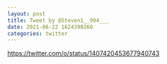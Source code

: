 ```yaml
--- 
layout: post 
title: Tweet by @Steven1__994___ 
date: 2021-06-22 1624390260 
categories: twitter 
--- 
```

https://twitter.com/o/status/1407420453677940743